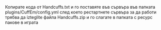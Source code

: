 Копирате кода от Handcuffs.txt и го поставяте във сървъра във папката plugins/CuffEm/config.yml след което рестартнете сървъра за да работи трябва да izteglite файла Handcuffs.zip и го слагате в папката с ресурс пакове в играта
